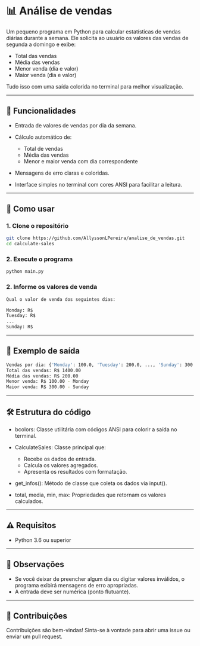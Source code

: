 # 📊 Análise de vendas

Um pequeno programa em Python para calcular estatísticas de vendas diárias durante a semana. Ele solicita ao usuário os valores das vendas de segunda a domingo e exibe:

- Total das vendas
- Média das vendas
- Menor venda (dia e valor)
- Maior venda (dia e valor)

Tudo isso com uma saída colorida no terminal para melhor visualização.

---

## 🧾 Funcionalidades

- Entrada de valores de vendas por dia da semana.
- Cálculo automático de:
  
  - Total de vendas
  - Média das vendas
  - Menor e maior venda com dia correspondente
    
- Mensagens de erro claras e coloridas.
- Interface simples no terminal com cores ANSI para facilitar a leitura.

---

## 🚀 Como usar

### 1. Clone o repositório

```bash
git clone https://github.com/AllyssonLPereira/analise_de_vendas.git
cd calculate-sales
```

### 2. Execute o programa

```bash
python main.py
```

### 2. Informe os valores de venda

```bash
Qual o valor de venda dos seguintes dias:

Monday: R$
Tuesday: R$
...
Sunday: R$
```

---

## 🧪 Exemplo de saída

```bash
Vendas por dia: {'Monday': 100.0, 'Tuesday': 200.0, ..., 'Sunday': 300.0}
Total das vendas: R$ 1400.00
Média das vendas: R$ 200.00
Menor venda: R$ 100.00 - Monday
Maior venda: R$ 300.00 - Sunday
```

---

## 🛠️ Estrutura do código

- bcolors: Classe utilitária com códigos ANSI para colorir a saída no terminal.
- CalculateSales: Classe principal que:
  
    - Recebe os dados de entrada.
    - Calcula os valores agregados.
    - Apresenta os resultados com formatação.
      
- get_infos(): Método de classe que coleta os dados via input().
- total, media, min, max: Propriedades que retornam os valores calculados.

---

## ⚠️ Requisitos

- Python 3.6 ou superior

---

## 📌 Observações

- Se você deixar de preencher algum dia ou digitar valores inválidos, o programa exibirá mensagens de erro apropriadas.
- A entrada deve ser numérica (ponto flutuante).

---

## 🤝 Contribuições

Contribuições são bem-vindas! Sinta-se à vontade para abrir uma issue ou enviar um pull request.

